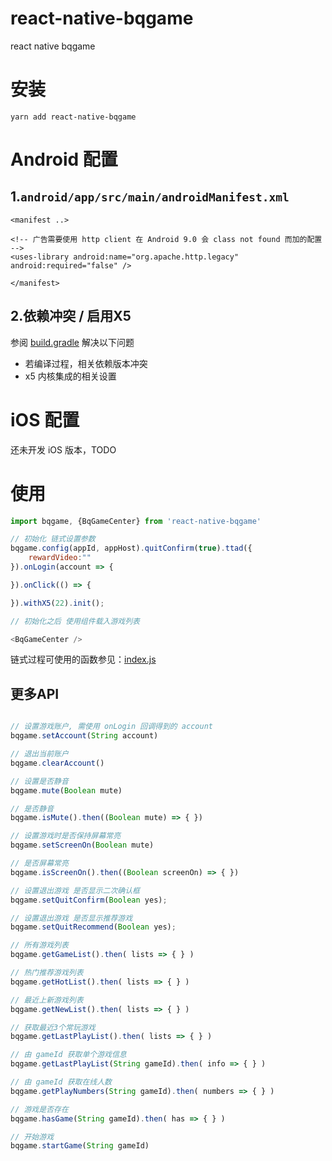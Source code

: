# react-native-bqgame
react native bqgame

# 安装

`yarn add react-native-bqgame`


# Android 配置

## 1.`android/app/src/main/androidManifest.xml`

```
<manifest ..>

<!-- 广告需要使用 http client 在 Android 9.0 会 class not found 而加的配置 -->
<uses-library android:name="org.apache.http.legacy" android:required="false" />

</manifest>
```

## 2.依赖冲突 / 启用X5

参阅 [build.gradle](android/build.gradle#L30) 解决以下问题

- 若编译过程，相关依赖版本冲突
- x5 内核集成的相关设置


# iOS 配置

还未开发 iOS 版本，TODO



# 使用

``` js
import bqgame, {BqGameCenter} from 'react-native-bqgame'

// 初始化 链式设置参数
bqgame.config(appId, appHost).quitConfirm(true).ttad({
    rewardVideo:""
}).onLogin(account => {

}).onClick(() => {

}).withX5(22).init();

// 初始化之后 使用组件载入游戏列表

<BqGameCenter />
```

链式过程可使用的函数参见：[index.js](index.js#L26)



## 更多API 

```js

// 设置游戏账户, 需使用 onLogin 回调得到的 account
bqgame.setAccount(String account)

// 退出当前账户
bqgame.clearAccount()

// 设置是否静音
bqgame.mute(Boolean mute)

// 是否静音
bqgame.isMute().then((Boolean mute) => { })

// 设置游戏时是否保持屏幕常亮
bqgame.setScreenOn(Boolean mute)

// 是否屏幕常亮
bqgame.isScreenOn().then((Boolean screenOn) => { })

// 设置退出游戏 是否显示二次确认框
bqgame.setQuitConfirm(Boolean yes);

// 设置退出游戏 是否显示推荐游戏
bqgame.setQuitRecommend(Boolean yes);

// 所有游戏列表
bqgame.getGameList().then( lists => { } )

// 热门推荐游戏列表
bqgame.getHotList().then( lists => { } )

// 最近上新游戏列表
bqgame.getNewList().then( lists => { } )

// 获取最近3个常玩游戏
bqgame.getLastPlayList().then( lists => { } )

// 由 gameId 获取单个游戏信息
bqgame.getLastPlayList(String gameId).then( info => { } )

// 由 gameId 获取在线人数
bqgame.getPlayNumbers(String gameId).then( numbers => { } )

// 游戏是否存在
bqgame.hasGame(String gameId).then( has => { } )

// 开始游戏
bqgame.startGame(String gameId)
```

